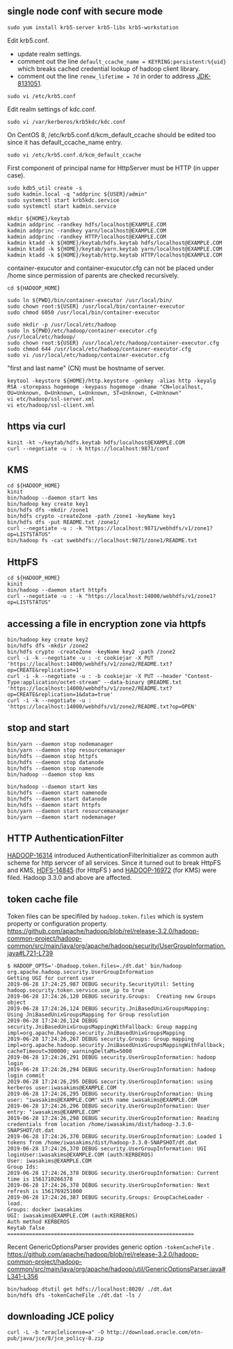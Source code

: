 single node conf with secure mode
---------------------------------

```
sudo yum install krb5-server krb5-libs krb5-workstation
```

Edit krb5.conf.
* update realm settings.
* comment out the line `default_ccache_name = KEYRING:persistent:%{uid}` which breaks cached credential lookup of hadoop client library.
* comment out the line `renew_lifetime = 7d` in order to address [JDK-8131051](https://bugs.openjdk.java.net/browse/JDK-8131051).

```
sudo vi /etc/krb5.conf
```

Edit realm settings of kdc.conf.

```
sudo vi /var/kerberos/krb5kdc/kdc.conf
```

On CentOS 8, /etc/krb5.conf.d/kcm_default_ccache should be edited too
since it has default_ccache_name entry.

```
sudo vi /etc/krb5.conf.d/kcm_default_ccache
```

First component of principal name for HttpServer must be HTTP (in upper case).
```
sudo kdb5_util create -s
sudo kadmin.local -q "addprinc ${USER}/admin"
sudo systemctl start krb5kdc.service
sudo systemctl start kadmin.service

mkdir ${HOME}/keytab
kadmin addprinc -randkey hdfs/localhost@EXAMPLE.COM
kadmin addprinc -randkey yarn/localhost@EXAMPLE.COM
kadmin addprinc -randkey HTTP/localhost@EXAMPLE.COM
kadmin ktadd -k ${HOME}/keytab/hdfs.keytab hdfs/localhost@EXAMPLE.COM
kadmin ktadd -k ${HOME}/keytab/yarn.keytab yarn/localhost@EXAMPLE.COM
kadmin ktadd -k ${HOME}/keytab/http.keytab HTTP/localhost@EXAMPLE.COM
```

container-exucutor and container-exucutor.cfg can not be placed under /home
since permission of parents are checked recursively.

```
cd ${HADOOP_HOME}

sudo ln ${PWD}/bin/container-executor /usr/local/bin/
sudo chown root:${USER} /usr/local/bin/container-executor
sudo chmod 6050 /usr/local/bin/container-executor

sudo mkdir -p /usr/local/etc/hadoop
sudo ln ${PWD}/etc/hadoop/container-executor.cfg /usr/local/etc/hadoop/
sudo chown root:${USER} /usr/local/etc/hadoop/container-executor.cfg
sudo chmod 644 /usr/local/etc/hadoop/container-executor.cfg 
sudo vi /usr/local/etc/hadoop/container-executor.cfg
```

"first and last name" (CN) must be hostname of server.
```
keytool -keystore ${HOME}/http.keystore -genkey -alias http -keyalg RSA -storepass hogemoge -keypass hogemoge -dname "CN=localhost, OU=Unknown, O=Unknown, L=Unknown, ST=Unknown, C=Unknown"
vi etc/hadoop/ssl-server.xml
vi etc/hadoop/ssl-client.xml
```


https via curl
--------------

```
kinit -kt ~/keytab/hdfs.keytab hdfs/localhost@EXAMPLE.COM
curl --negotiate -u : -k https://localhost:9871/conf
```


KMS
---

```
cd ${HADOOP_HOME}
kinit
bin/hadoop --daemon start kms
bin/hadoop key create key1
bin/hdfs dfs -mkdir /zone1
bin/hdfs crypto -createZone -path /zone1 -keyName key1
bin/hdfs dfs -put README.txt /zone1/
curl --negotiate -u : -k "https://localhost:9871/webhdfs/v1/zone1?op=LISTSTATUS"
bin/hadoop fs -cat swebhdfs://localhost:9871/zone1/README.txt
```

HttpFS
------

```
cd ${HADOOP_HOME}
kinit
bin/hadoop --daemon start httpfs
curl --negotiate -u : -k "https://localhost:14000/webhdfs/v1/zone1?op=LISTSTATUS"
```


accessing a file in encryption zone via httpfs
----------------------------------------------

```
bin/hadoop key create key2
bin/hdfs dfs -mkdir /zone2
bin/hdfs crypto -createZone -keyName key2 -path /zone2
curl -i -k --negotiate -u : -c cookiejar -X PUT 'https://localhost:14000/webhdfs/v1/zone2/README.txt?op=CREATE&replication=1'
curl -i -k --negotiate -u : -b cookiejar -X PUT --header "Content-Type:application/octet-stream" --data-binary @README.txt 'https://localhost:14000/webhdfs/v1/zone2/README.txt?op=CREATE&replication=1&data=true'
curl -i -k --negotiate -u : 'https://localhost:14000/webhdfs/v1/zone2/README.txt?op=OPEN'
```


stop and start
--------------

```
bin/yarn --daemon stop nodemanager
bin/yarn --daemon stop resourcemanager
bin/hdfs --daemon stop httpfs
bin/hdfs --daemon stop datanode
bin/hdfs --daemon stop namenode
bin/hadoop --daemon stop kms

bin/hadoop --daemon start kms
bin/hdfs --daemon start namenode
bin/hdfs --daemon start datanode
bin/hdfs --daemon start httpfs
bin/yarn --daemon start resourcemanager
bin/yarn --daemon start nodemanager
```


HTTP AuthenticationFilter
-------------------------

[HADOOP-16314](https://issues.apache.org/jira/browse/HADOOP-16314) introduced AuthenticationFilterInitializer
as common auth scheme for http servcer of all services.
Since it turned out to break HttpFS and KMS,
[HDFS-14845](https://issues.apache.org/jira/browse/HDFS-14845) (for HttpFS ) and
[HADOOP-16972](https://issues.apache.org/jira/browse/HADOOP-16972) (for KMS) were filed.
Hadoop 3.3.0 and above are affected.


token cache file
----------------

Token files can be specifiled by `hadoop.token.files` which is system property or configuration property.
https://github.com/apache/hadoop/blob/rel/release-3.2.0/hadoop-common-project/hadoop-common/src/main/java/org/apache/hadoop/security/UserGroupInformation.java#L721-L739

```
$ HADOOP_OPTS='-Dhadoop.token.files=./dt.dat' bin/hadoop org.apache.hadoop.security.UserGroupInformation
Getting UGI for current user
2019-06-28 17:24:25,987 DEBUG security.SecurityUtil: Setting hadoop.security.token.service.use_ip to true
2019-06-28 17:24:26,120 DEBUG security.Groups:  Creating new Groups object
2019-06-28 17:24:26,124 DEBUG security.JniBasedUnixGroupsMapping: Using JniBasedUnixGroupsMapping for Group resolution
2019-06-28 17:24:26,124 DEBUG security.JniBasedUnixGroupsMappingWithFallback: Group mapping impl=org.apache.hadoop.security.JniBasedUnixGroupsMapping
2019-06-28 17:24:26,267 DEBUG security.Groups: Group mapping impl=org.apache.hadoop.security.JniBasedUnixGroupsMappingWithFallback; cacheTimeout=300000; warningDeltaMs=5000
2019-06-28 17:24:26,291 DEBUG security.UserGroupInformation: hadoop login
2019-06-28 17:24:26,294 DEBUG security.UserGroupInformation: hadoop login commit
2019-06-28 17:24:26,295 DEBUG security.UserGroupInformation: using kerberos user:iwasakims@EXAMPLE.COM
2019-06-28 17:24:26,295 DEBUG security.UserGroupInformation: Using user: "iwasakims@EXAMPLE.COM" with name iwasakims@EXAMPLE.COM
2019-06-28 17:24:26,296 DEBUG security.UserGroupInformation: User entry: "iwasakims@EXAMPLE.COM"
2019-06-28 17:24:26,298 DEBUG security.UserGroupInformation: Reading credentials from location /home/iwasakims/dist/hadoop-3.3.0-SNAPSHOT/dt.dat
2019-06-28 17:24:26,370 DEBUG security.UserGroupInformation: Loaded 1 tokens from /home/iwasakims/dist/hadoop-3.3.0-SNAPSHOT/dt.dat
2019-06-28 17:24:26,370 DEBUG security.UserGroupInformation: UGI loginUser:iwasakims@EXAMPLE.COM (auth:KERBEROS)
User: iwasakims@EXAMPLE.COM
Group Ids:
2019-06-28 17:24:26,378 DEBUG security.UserGroupInformation: Current time is 1561710266378
2019-06-28 17:24:26,378 DEBUG security.UserGroupInformation: Next refresh is 1561769251000
2019-06-28 17:24:26,387 DEBUG security.Groups: GroupCacheLoader - load.
Groups: docker iwasakims
UGI: iwasakims@EXAMPLE.COM (auth:KERBEROS)
Auth method KERBEROS
Keytab false
============================================================
```

Recent GenericOptionsParser provides generic option `-tokenCacheFile` .
https://github.com/apache/hadoop/blob/rel/release-3.2.0/hadoop-common-project/hadoop-common/src/main/java/org/apache/hadoop/util/GenericOptionsParser.java#L341-L356

```
bin/hadoop dtutil get hdfs://localhost:8020/ ./dt.dat
bin/hdfs dfs -tokenCacheFile ./dt.dat -ls /
```

downloading JCE policy
----------------------

```
curl -L -b "oraclelicense=a" -O http://download.oracle.com/otn-pub/java/jce/8/jce_policy-8.zip
```
